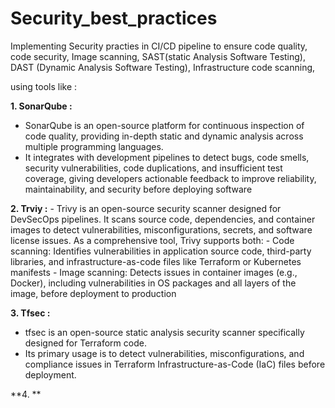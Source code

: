 # Security_best_practices

Implementing Security practies in CI/CD pipeline to ensure code quality, code security, Image scanning, SAST(static Analysis Software Testing), DAST (Dynamic Analysis Software Testing), Infrastructure code scanning, 

using tools like :

**1. SonarQube :**
  - SonarQube is an open-source platform for continuous inspection of code quality, providing in-depth static and dynamic analysis across multiple programming languages.
  - It integrates with development pipelines to detect bugs, code smells, security vulnerabilities, code duplications, and insufficient test coverage, giving developers actionable feedback to improve reliability, maintainability, and security before deploying software
    
**2. Trviy :**
    - Trivy is an open-source security scanner designed for DevSecOps pipelines. It scans source code, dependencies, and container images to detect vulnerabilities, misconfigurations, secrets, and software license issues. As a comprehensive tool, Trivy supports both:
    - Code scanning: Identifies vulnerabilities in application source code, third-party libraries, and infrastructure-as-code files like Terraform or Kubernetes manifests
    - Image scanning: Detects issues in container images (e.g., Docker), including vulnerabilities in OS packages and all layers of the image, before deployment to production
      
**3. Tfsec :**
  - tfsec is an open-source static analysis security scanner specifically designed for Terraform code.
  - Its primary usage is to detect vulnerabilities, misconfigurations, and compliance issues in Terraform Infrastructure-as-Code (IaC) files before deployment.
    
**4.  **
